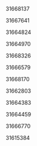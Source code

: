 31668137

31667641

31664824

31664970

31668326

31666579

31668170

31662803

31664383

31664459

31666770

31615384

